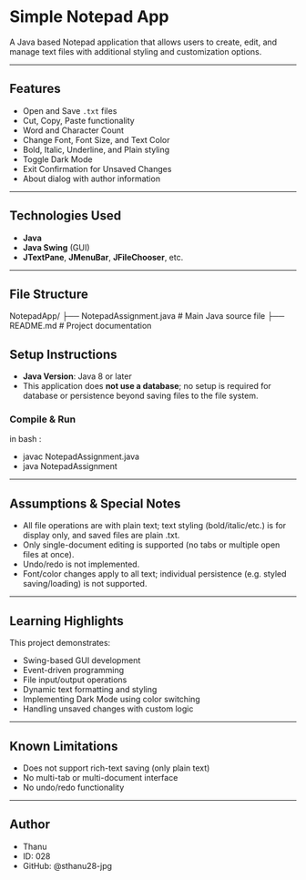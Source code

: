 # Simple Notepad App

A  Java based Notepad application that allows users to create, edit, and manage text files with additional styling and customization options.

---

##  Features

-  Open and Save `.txt` files
-  Cut, Copy, Paste functionality
-  Word and Character Count
-  Change Font, Font Size, and Text Color
-  Bold, Italic, Underline, and Plain styling
-  Toggle Dark Mode
-  Exit Confirmation for Unsaved Changes
-  About dialog with author information

---

##  Technologies Used

- **Java**
- **Java Swing** (GUI)
- **JTextPane**, **JMenuBar**, **JFileChooser**, etc.

---

##  File Structure
NotepadApp/
├── NotepadAssignment.java   # Main Java source file
├── README.md                # Project documentation


##  Setup Instructions

- **Java Version**: Java 8 or later  
- This application does **not use a database**; no setup is required for database or persistence beyond saving files to the file system.

### Compile & Run

in bash :

- javac NotepadAssignment.java
- java NotepadAssignment


---
## Assumptions & Special Notes

- All file operations are with plain text; text styling (bold/italic/etc.) is for display only, and saved files are plain .txt.
- Only single-document editing is supported (no tabs or multiple open files at once).
- Undo/redo is not implemented.
- Font/color changes apply to all text; individual persistence (e.g. styled saving/loading) is not supported.

---

## Learning Highlights
This project demonstrates:

- Swing-based GUI development
- Event-driven programming
- File input/output operations
- Dynamic text formatting and styling
- Implementing Dark Mode using color switching
- Handling unsaved changes with custom logic

---

## Known Limitations

- Does not support rich-text saving (only plain text)
- No multi-tab or multi-document interface
- No undo/redo functionality

---

## Author

-  Thanu
-  ID: 028
-  GitHub: @sthanu28-jpg





